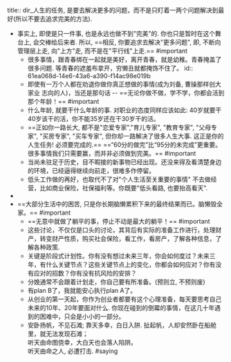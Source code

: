 title:: dir_人生的任务, 是要去解决更多的问题，而不是只盯着一两个问题解决到最好(所以不要去追求完美的方法).

- 事实上, 即使是只一件事, 也是永远也做不到"完美"的. 你也只是暂时在这个舞台上, 会交棒给后来者.  所以, ==相反, 你要追求去解决"更多问题", 即, 不断向管理层上走, 向"上方"走, 而不是在"平行线"上走.== #important
	- 很多事情，跟青春绑在一起就是美好，离开青春，就是幼稚。青春掩盖了很多问题. 等青春的遮羞布拿开，穷懒丑就都掩饰不住了。
	  id:: 61ea068d-14e6-43a6-a390-f14ac98e019b
	- 即使有一万个人都在劝退你做你真正想做的事情(成为刘备, 曹操那样创大家业 志向的人)，当还是那句话 -- ==无论你做不做，学不学，你都会活到那个年龄！== #important
	- 什么年龄, 就要干什么年龄的事.  对职业的态度同样应该如此: 40岁就要干40岁该干的活，你不能35岁还在干30岁干的活。
	- ==正如你一路长大,  都不是"恋爱专家","育儿专家", "教育专家",  "父母专家", "买房专家", "买车专家", 但你却一路解决了很多人生大事. 这正是你的人生任务! 必须要完成的.== 
	  ==“60分的做完”比“95分的未完成”更重要。很多事情我们只需要赢，而并非必须做到完美。== #important
	- 当尚未驻足于历史，目不暇接的新事物已经出现。还没来得及看清楚身边的环境，已经逼得继续向前走，很难多作停留。
	- 低头工作做的再好，也取代不了对"个人生活至关重要的事情" 不去做经营，比如商业保险，社保福利等。你既要"低头看路, 也要抬高看天".
-
- ==大部分生活中的困苦, 只是你长期脑懒累积下来的最终结果而已。脑懒毁全家。== #important
	- ==无意中就做了躺平的事，停止不动是最大的躺平！== #important
	- 这些讨论，不仅仅是口头的讨论，其背后有实际的准备工作进行，处理财产，转变财产性质，购买社会保险，看工作，看房产，了解各种信息，了解各种政策.
	- 关键是阶段式计划性。你有没有想过未来三年，你会如何度过？未来三年，有什么关键节点？这些关键节点上的变化，你都会如何应对？你有没有应对的招数？你有没有抗风险的安排？
	- 分娩通常不会跟着计划走，你自己要有所准备。(预则立, 不预则废)
	- 有plan B了，我就能安心执行plan A了。
	- 从创业的第一天起，你作为创业者都要有这个心理准备，每天要思考自己未来的10年、20年要面对什么. 你现在碰到的倒霉的事情，在这几十年遇到的困难中，只会是小小的一部分。
	- 安卧扬帆，不见石滩; 靠天多幸，白日入阱.
	  扯起帆，人却安然卧在船舱里，就无法发现石滩；   
	  听天由命图侥幸，大白天也会落人陷阱。  
	  听天由命之人, 必遭打击. #saying